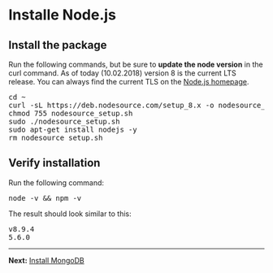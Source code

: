 # Installe Node.js

## Install the package

Run the following commands, but be sure to __update the node version__ in the curl command. As of today (10.02.2018) version 8 is the current LTS release. You can always find the current TLS on the [Node.js homepage](https://nodejs.org/en/).

<pre>
cd ~
curl -sL https://deb.nodesource.com/setup_8.x -o nodesource_setup.sh
chmod 755 nodesource_setup.sh
sudo ./nodesource_setup.sh
sudo apt-get install nodejs -y
rm nodesource_setup.sh
</pre>

## Verify installation

Run the following command:  
<pre>
node -v &amp;&amp; npm -v
</pre>

The result should look similar to this:  
<pre>
v8.9.4
5.6.0
</pre>

---
__Next:__ [Install MongoDB](./install-mongodb.md)

